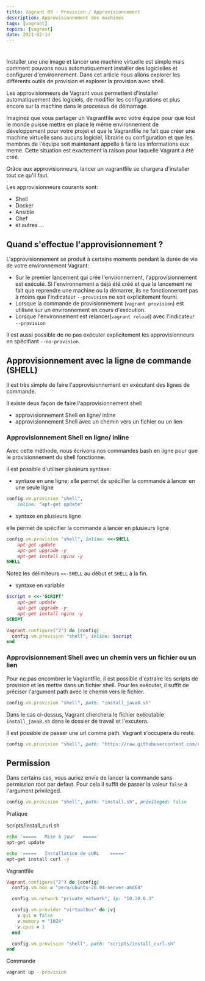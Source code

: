 ```yaml
---
title: Vagrant 09 - Provision / Approvisionnement
description: Approvisionnement des machines
tags: [vagrant]
topics: [vagrant]
date: 2021-02-14
---
```


#

Installer une une image et lancer une machine virtuelle est simple mais comment pouvons nous automatiquement installer des logicielles et configurer d'environnement. Dans cet article nous allons explorer les différents outils de provision et explorer la provision avec shell.

Les approvisionneurs de Vagrant vous permettent d'installer automatiquement des logiciels, de modifier les configurations et plus encore sur la machine dans le processus de démarrage.

Imaginez que vous partager un Vagrantfile avec votre équipe pour que tout le monde puisse mettre en place le même environnement de développement pour votre projet et que le Vagrantfile ne fait que créer une machine virtuelle sans aucuns logiciel, librairie ou configuration et que les membres de l'équipe soit maintenant appelle à faire les informations eux meme. Cette situation est exactement la raison pour laquelle Vagrant a été créé.

Grâce aux approvisionneurs, lancer un vagrantfile se chargera d'installer tout ce qu'il faut.

Les approvisionneurs courants sont:

- Shell
- Docker
- Ansible
- Chef
- et autres ...

## Quand s'effectue l'approvisionnement ?

L'approvisionnement se produit à certains moments pendant la durée de vie de votre environnement Vagrant:

- Sur le premier lancement qui crée l'environnement, l'approvisionnement est exécuté. Si l'environnement a déjà été créé et que le lancement ne fait que reprendre une machine ou la démarrer, ils ne fonctionneront pas à moins que l'indicateur `--provision` ne soit explicitement fourni.
- Lorsque la commande de provisionnement (`vagrant provision`) est utilisée sur un environnement en cours d'exécution.
- Lorsque l'environnement est relancer(`vagrant reload`) avec l'indicateur `--provision`

Il est aussi possible de ne pas exécuter explicitement les approvisionneurs en spécifiant `--no-provision`.

## Approvisionnement avec la ligne de commande (SHELL)

Il est très simple de faire l'approvisionnement en exécutant des lignes de commande.

Il existe deux façon de faire l'approvisionnement shell

- approvisionnement Shell en ligne/ inline
- approvisionnement Shell avec un chemin vers un fichier ou un lien

### Approvisionnement Shell en ligne/ inline

Avec cette méthode, nous écrivons nos commandes bash en ligne pour que le provisionnement du shell fonctionne.

il est possible d'utiliser plusieurs syntaxe:

- syntaxe en une ligne: elle permet de spécifier la commande à lancer en une seule ligne

```ruby
config.vm.provision "shell",
    inline: "apt-get update"
```

- syntaxe en plusieurs ligne

elle permet de spécifier la commande à lancer en plusieurs ligne

```ruby
config.vm.provision "shell", inline: <<-SHELL
    apt-get update
    apt-get upgrade -y
    apt-get install nginx -y
SHELL
```

Notez les délimiteurs `<<-SHELL` au début et `SHELL` à la fin.

- syntaxe en variable

```ruby
$script = <<-'SCRIPT'
	apt-get update
    apt-get upgrade -y
	apt-get install nginx -y
SCRIPT

Vagrant.configure("2") do |config|
  config.vm.provision "shell", inline: $script
end
```

### Approvisionnement Shell avec un chemin vers un fichier ou un lien

Pour ne pas encombrer le Vagrantfile, il est possible d'extraire les scripts de provision et les mettre dans un fichier shell. Pour les exécuter, il suffit de préciser l'argument path avec le chemin vers le fichier.

```ruby
config.vm.provision "shell", path: "install_java8.sh"
```

Dans le cas ci-dessus, Vagrant cherchera le fichier exécutable `install_java8.sh` dans le dossier de travail et l'excutera.

Il est possible de passer une url comme path. Vagrant s'occupera du reste.

```ruby
config.vm.provision "shell", path: "https://raw.githubusercontent.com/nvm-sh/nvm/v0.35.3/install.sh"
```

## Permission

Dans certains cas, vous auriez envie de lancer la commande sans permission root par defaut. Pour cela il suffit de passer la valeur `false` à l'argument privileged.

```ruby
config.vm.provision "shell", path: "install.sh", privileged: false
```

Pratique

scripts/install_curl.sh

```bash
echo '=====   Mise à jour   ====='
apt-get update

echo '=====   Installation de cURL    ====='
apt-get install curl -y
```

Vagrantfile

```ruby
Vagrant.configure("2") do |config|
  config.vm.box = "peru/ubuntu-20.04-server-amd64"

  config.vm.network "private_network", ip: "10.20.0.3"

  config.vm.provider "virtualbox" do |v|
    v.gui = false
    v.memory = "1024"
    v.cpus = 1
  end

  config.vm.provision "shell", path: "scripts/install_curl.sh"
end
```

Commande

```bash
vagrant up --provision
```
